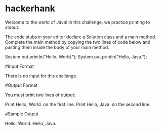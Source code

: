 # hackerhank

Welcome to the world of Java! In this challenge, we practice printing to stdout.

The code stubs in your editor declare a Solution class and a main method. Complete the main method by copying the two lines of code below and pasting them inside the body of your main method.

System.out.println("Hello, World.");
System.out.println("Hello, Java.");

#Input Format

There is no input for this challenge.

#Output Format

You must print two lines of output:

Print Hello, World. on the first line.
Print Hello, Java. on the second line.

#Sample Output

Hello, World.
Hello, Java.